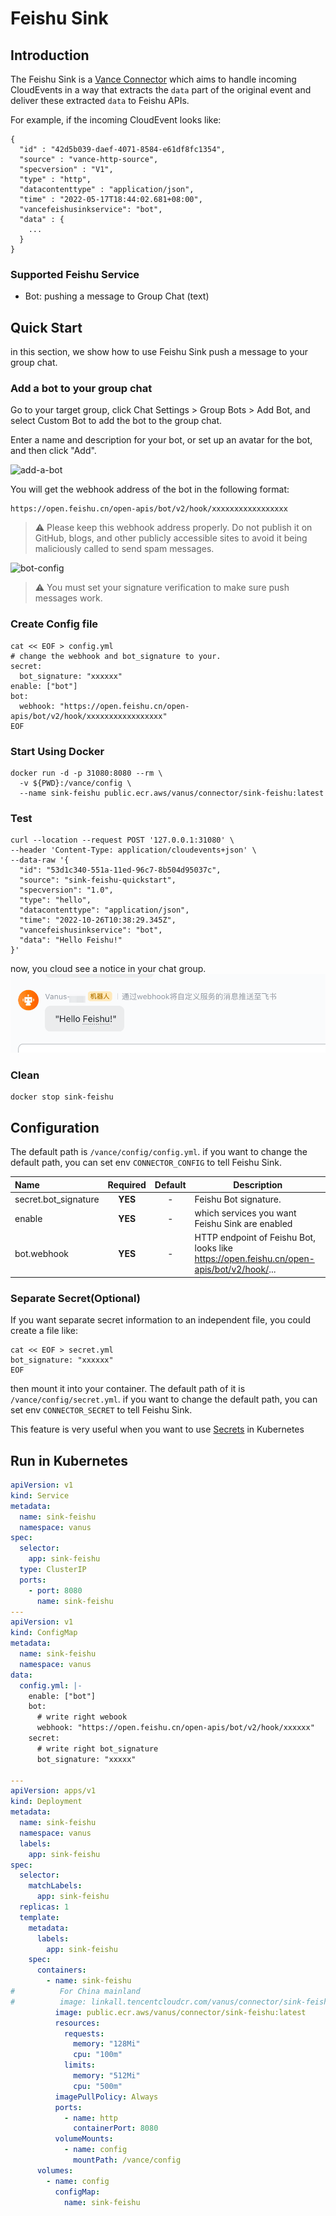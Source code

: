 # Feishu Sink

## Introduction

The Feishu Sink is a [Vance Connector](../README.md) which aims to handle incoming CloudEvents in a way that extracts the `data` part of the
original event and deliver these extracted `data` to  Feishu APIs.

For example, if the incoming CloudEvent looks like:

```http
{
  "id" : "42d5b039-daef-4071-8584-e61df8fc1354",
  "source" : "vance-http-source",
  "specversion" : "V1",
  "type" : "http",
  "datacontenttype" : "application/json",
  "time" : "2022-05-17T18:44:02.681+08:00",
  "vancefeishusinkservice": "bot",
  "data" : {
    ...
  }
}
```

### Supported Feishu Service

- Bot: pushing a message to Group Chat (text)

## Quick Start

in this section, we show how to use Feishu Sink push a message to your group chat.

### Add a bot to your group chat

Go to your target group, click Chat Settings > Group Bots > Add Bot, and select Custom Bot to add the bot to the group chat.

Enter a name and description for your bot, or set up an avatar for the bot, and then click "Add".

![add-a-bot](https://github.com/linkall-labs/vance-docs/raw/main/resources/connectors/sink-feishu-bot/add-a-bot.gif)

You will get the webhook address of the bot in the following format:

```
https://open.feishu.cn/open-apis/bot/v2/hook/xxxxxxxxxxxxxxxxx
```

> ⚠️ Please keep this webhook address properly. Do not publish it on GitHub, blogs, and other publicly accessible sites to avoid it being maliciously called to send spam messages.

![bot-config](https://github.com/linkall-labs/vance-docs/raw/main/resources/connectors/sink-feishu-bot/feishu-config.png)

> ⚠️ You must set your signature verification to make sure push messages work.

### Create Config file

```shell
cat << EOF > config.yml
# change the webhook and bot_signature to your.
secret:
  bot_signature: "xxxxxx"
enable: ["bot"]
bot:
  webhook: "https://open.feishu.cn/open-apis/bot/v2/hook/xxxxxxxxxxxxxxxxx"
EOF
```

### Start Using Docker

```shell
docker run -d -p 31080:8080 --rm \
  -v ${PWD}:/vance/config \
  --name sink-feishu public.ecr.aws/vanus/connector/sink-feishu:latest
```

### Test

```shell
curl --location --request POST '127.0.0.1:31080' \
--header 'Content-Type: application/cloudevents+json' \
--data-raw '{
  "id": "53d1c340-551a-11ed-96c7-8b504d95037c",
  "source": "sink-feishu-quickstart",
  "specversion": "1.0",
  "type": "hello",
  "datacontenttype": "application/json",
  "time": "2022-10-26T10:38:29.345Z",
  "vancefeishusinkservice": "bot",
  "data": "Hello Feishu!"
}'
```

now, you cloud see a notice in your chat group.
![received-notification](received-message.png)

### Clean

```shell
docker stop sink-feishu
```

## Configuration

The default path is `/vance/config/config.yml`. if you want to change the default path, you can set env `CONNECTOR_CONFIG` to
tell Feishu Sink.


| Name                 | Required | Default | Description                                                                              |
| :--------------------- | :--------: | :-------: | ------------------------------------------------------------------------------------------ |
| secret.bot_signature | **YES** |    -    | Feishu Bot signature.                                                                    |
| enable               | **YES** |    -    | which services you want Feishu Sink are enabled                                          |
| bot.webhook          | **YES** |    -    | HTTP endpoint of Feishu Bot, looks like https://open.feishu.cn/open-apis/bot/v2/hook/... |

### Separate Secret(Optional)

If you want separate secret information to an independent file, you could create a file like:

```shell
cat << EOF > secret.yml
bot_signature: "xxxxxx"
EOF
```

then mount it into your container. The default path of it is `/vance/config/secret.yml`. if you want to change the default path,
you can set env `CONNECTOR_SECRET` to tell Feishu Sink.

This feature is very useful when you want to use [Secrets](https://kubernetes.io/docs/concepts/configuration/secret/) in Kubernetes

## Run in Kubernetes

```yaml
apiVersion: v1
kind: Service
metadata:
  name: sink-feishu
  namespace: vanus
spec:
  selector:
    app: sink-feishu
  type: ClusterIP
  ports:
    - port: 8080
      name: sink-feishu
---
apiVersion: v1
kind: ConfigMap
metadata:
  name: sink-feishu
  namespace: vanus
data:
  config.yml: |-
    enable: ["bot"]
    bot:
      # write right webook
      webhook: "https://open.feishu.cn/open-apis/bot/v2/hook/xxxxxx"
    secret:
      # write right bot_signature
      bot_signature: "xxxxx"

---
apiVersion: apps/v1
kind: Deployment
metadata:
  name: sink-feishu
  namespace: vanus
  labels:
    app: sink-feishu
spec:
  selector:
    matchLabels:
      app: sink-feishu
  replicas: 1
  template:
    metadata:
      labels:
        app: sink-feishu
    spec:
      containers:
        - name: sink-feishu
#          For China mainland
#          image: linkall.tencentcloudcr.com/vanus/connector/sink-feishu:latest
          image: public.ecr.aws/vanus/connector/sink-feishu:latest
          resources:
            requests:
              memory: "128Mi"
              cpu: "100m"
            limits:
              memory: "512Mi"
              cpu: "500m"
          imagePullPolicy: Always
          ports:
            - name: http
              containerPort: 8080
          volumeMounts:
            - name: config
              mountPath: /vance/config
      volumes:
        - name: config
          configMap:
            name: sink-feishu
```
